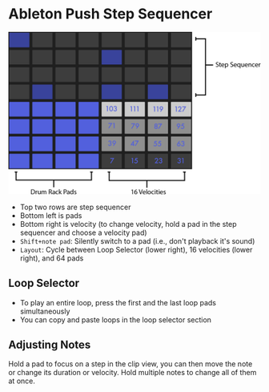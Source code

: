 # Ableton Push Step Sequencer

![Step Sequencer Layout](assets/ableton-push-step-sequencer-layout.png)

- Top two rows are step sequencer
- Bottom left is pads
- Bottom right is velocity (to change velocity, hold a pad in the step sequencer and choose a velocity pad)
- `Shift+note pad`: Silently switch to a pad (i.e., don't playback it's sound)
- `Layout`: Cycle between Loop Selector (lower right), 16 velocities (lower right), and 64 pads

## Loop Selector

- To play an entire loop, press the first and the last loop pads simultaneously
- You can copy and paste loops in the loop selector section

## Adjusting Notes

Hold a pad to focus on a step in the clip view, you can then move the note or change its duration or velocity. Hold multiple notes to change all of them at once.
